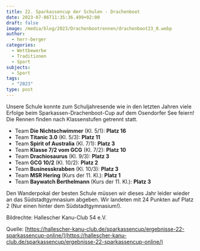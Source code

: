 ```yaml
---
title: 22. Sparkassencup der Schulen - Drachenboot
date: 2023-07-06T11:35:36.499+02:00
draft: false
image: /media/blog/2023/Drachenbootrennen/drachenboot23_0.webp
author:
  - herr-berger
categories:
  - Wettbewerbe
  - Traditionen
  - Sport
subjects:
  - Sport
tags:
  - "2023"
type: post
---
```

Unsere Schule konnte zum Schuljahresende wie in den letzten Jahren viele Erfolge beim Sparkassen-Drachenboot-Cup auf dem Osendorfer See feiern! Die Rennen finden nach Klassenstufen getrennt statt.

- Team **Die Nichtschwimmer** (Kl. 5/1): **Platz 16** 
- Team **Titanic 3.0** (Kl. 5/3): **Platz 11** 
- Team **Spirit of Australia** (Kl. 7/1): **Platz 3** 
- Team **Klasse 7/2 vom GCG** (Kl. 7/2): **Platz 10** 
- Team **Drachiosaurus** (Kl. 9/3): **Platz 3** 
- Team **GCG 10/2** (Kl. 10/2): **Platz 2** 
- Team **Businesskrabben** (Kl. 10/3): **Platz 3** 
- Team **MSR Hering** (Kurs der 11. Kl.): **Platz 1**
- Team **Baywatch Berthelmann** (Kurs der 11. Kl.): **Platz 3**

Den Wanderpokal der besten Schule müssen wir dieses Jahr leider wieder an das Südstadtgymnasium abgeben. Wir landeten mit 24 Punkten auf Platz 2 (Nur einen hinter dem Südstadtgymnasium!). 





Bildrechte: Hallescher Kanu-Club 54 e.V. 

Quelle: [https://hallescher-kanu-club.de/sparkassencup/ergebnisse-22-sparkassencup-online/](https://hallescher-kanu-club.de/sparkassencup/ergebnisse-22-sparkassencup-online/)




